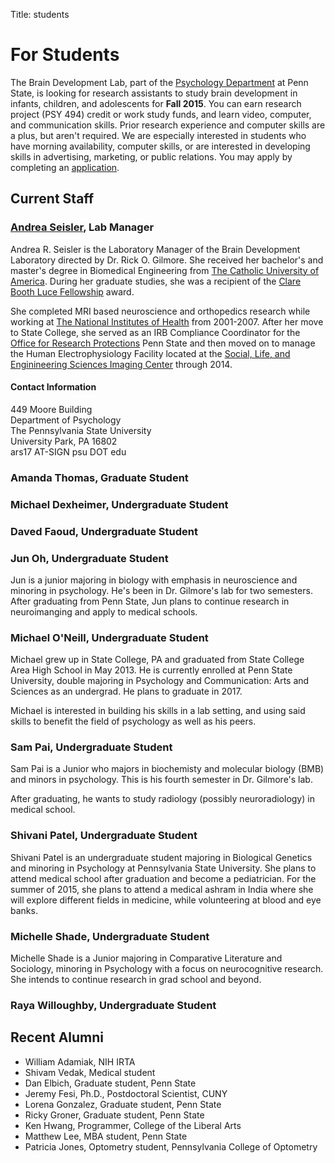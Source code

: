 Title: students

# For Students

The Brain Development Lab, part of the [Psychology Department](http://psych.la.psu.edu) at Penn State, is looking for research assistants to study brain development in infants, children, and adolescents for **Fall 2015**. You can earn research project (PSY 494) credit or work study funds, and learn video, computer, and communication skills. Prior research experience and computer skills are a plus, but aren't required. We are especially interested in students who have morning availability, computer skills, or are interested in developing skills in advertising, marketing, or public relations. You may apply by completing an [application](https://docs.google.com/forms/d/1HgafpfTVPyMk_Wzf4b_ubzig_fs4lFGS6qh_y0sa0uE/viewform).
    
## Current Staff
### [Andrea Seisler](mailto:ars17psu@gmail.com), Lab Manager
Andrea R. Seisler is the Laboratory Manager of the Brain Development Laboratory directed by Dr. Rick O. Gilmore. She received her bachelor's and master's degree in Biomedical Engineering from [The Catholic University of America](http://www.cua.edu/). During her graduate studies, she was a recipient of the [Clare Booth Luce Fellowship](http://www.hluce.org/cblprogram.aspx) award. 

She completed MRI based neuroscience and orthopedics research while working at [The National Institutes of Health](http://www.nih.gov/) from 2001-2007. After her move to State College, she served as an IRB Compliance Coordinator for the [Office for Research Protections](http://www.research.psu.edu/orp/humans) Penn State and then moved on to manage the Human Electrophysiology Facility located at the [Social, Life, and Enginineering Sciences Imaging Center](http://www.imaging.psu.edu/) through 2014.

#### Contact Information
<p>449 Moore Building<br/>
Department of Psychology<br/>
The Pennsylvania State University<br/>
University Park, PA 16802<br/>
ars17 AT-SIGN psu DOT edu</p>

### Amanda Thomas, Graduate Student

### Michael Dexheimer, Undergraduate Student

### Daved Faoud, Undergraduate Student

### Jun Oh, Undergraduate Student
Jun is a junior majoring in biology with emphasis in neuroscience and minoring in psychology. He's been in Dr. Gilmore's lab for two semesters. After graduating from Penn State, Jun plans to continue research in neuroimanging and apply to medical schools.

### Michael O'Neill, Undergraduate Student
Michael grew up in State College, PA and graduated from State College Area High School in May 2013. He is currently enrolled at Penn State University, double majoring in Psychology and Communication: Arts and Sciences as an undergrad. He plans to graduate in 2017.

Michael is interested in building his skills in a lab setting, and using said skills to benefit the field of psychology as well as his peers.

### Sam Pai, Undergraduate Student

Sam Pai is a Junior who majors in biochemisty and molecular biology (BMB) and minors in psychology. This is his fourth semester in Dr. Gilmore's lab.

After graduating, he wants to study radiology (possibly neuroradiology) in medical school. 

### Shivani Patel, Undergraduate Student

Shivani Patel is an undergraduate student majoring in Biological Genetics and minoring in Psychology at Pennsylvania State University. She plans to attend medical school after graduation and become a pediatrician. For the summer of 2015, she plans to attend a medical ashram in India where she will explore different fields in medicine, while volunteering at blood and eye banks. 

<h3>​Michelle Shade, Undergraduate Student</h3>
<p>​Michelle Shade is a​​ Junior ​majoring in Comparative Literature and Sociology, minoring in Psychology with a focus on ​neurocognitive research.​ She intends to continue research in grad school and beyond.​</p>

### Raya Willoughby, Undergraduate Student

## Recent Alumni
- William Adamiak, NIH IRTA
- Shivam Vedak, Medical student
- Dan Elbich, Graduate student, Penn State
- Jeremy Fesi, Ph.D., Postdoctoral Scientist, CUNY
- Lorena Gonzalez, Graduate student, Penn State
- Ricky Groner, Graduate student, Penn State
- Ken Hwang, Programmer, College of the Liberal Arts
- Matthew Lee, MBA student, Penn State
- Patricia Jones, Optometry student, Pennsylvania College of Optometry
